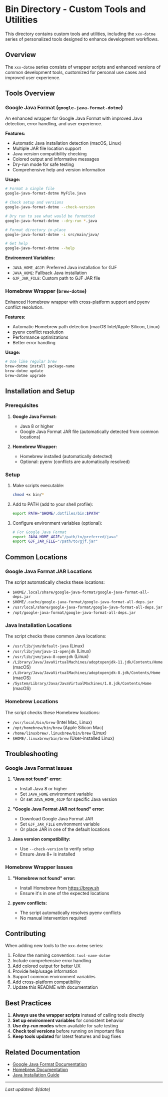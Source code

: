# Bin Directory - Custom Tools and Utilities

This directory contains custom tools and utilities, including the `xxx-dotme` series of personalized tools designed to enhance development workflows.

## Overview

The `xxx-dotme` series consists of wrapper scripts and enhanced versions of common development tools, customized for personal use cases and improved user experience.

## Tools Overview

### Google Java Format (`google-java-format-dotme`)

An enhanced wrapper for Google Java Format with improved Java detection, error handling, and user experience.

**Features:**
- Automatic Java installation detection (macOS, Linux)
- Multiple JAR file location support
- Java version compatibility checking
- Colored output and informative messages
- Dry-run mode for safe testing
- Comprehensive help and version information

**Usage:**
```bash
# Format a single file
google-java-format-dotme MyFile.java

# Check setup and versions
google-java-format-dotme --check-version

# Dry run to see what would be formatted
google-java-format-dotme --dry-run *.java

# Format directory in-place
google-java-format-dotme -i src/main/java/

# Get help
google-java-format-dotme --help
```

**Environment Variables:**
- `JAVA_HOME_4GJF`: Preferred Java installation for GJF
- `JAVA_HOME`: Fallback Java installation
- `GJF_JAR_FILE`: Custom path to GJF JAR file

### Homebrew Wrapper (`brew-dotme`)

Enhanced Homebrew wrapper with cross-platform support and pyenv conflict resolution.

**Features:**
- Automatic Homebrew path detection (macOS Intel/Apple Silicon, Linux)
- pyenv conflict resolution
- Performance optimizations
- Better error handling

**Usage:**
```bash
# Use like regular brew
brew-dotme install package-name
brew-dotme update
brew-dotme upgrade
```

## Installation and Setup

### Prerequisites

1. **Google Java Format:**
   - Java 8 or higher
   - Google Java Format JAR file (automatically detected from common locations)

2. **Homebrew Wrapper:**
   - Homebrew installed (automatically detected)
   - Optional: pyenv (conflicts are automatically resolved)

### Setup

1. Make scripts executable:
   ```bash
   chmod +x bin/*
   ```

2. Add to PATH (add to your shell profile):
   ```bash
   export PATH="$HOME/.dotfiles/bin:$PATH"
   ```

3. Configure environment variables (optional):
   ```bash
   # For Google Java Format
   export JAVA_HOME_4GJF="/path/to/preferred/java"
   export GJF_JAR_FILE="/path/to/gjf.jar"
   ```

## Common Locations

### Google Java Format JAR Locations
The script automatically checks these locations:
- `$HOME/.local/share/google-java-format/google-java-format-all-deps.jar`
- `$HOME/.cache/google-java-format/google-java-format-all-deps.jar`
- `/usr/local/share/google-java-format/google-java-format-all-deps.jar`
- `/opt/google-java-format/google-java-format-all-deps.jar`

### Java Installation Locations
The script checks these common Java locations:
- `/usr/lib/jvm/default-java` (Linux)
- `/usr/lib/jvm/java-11-openjdk` (Linux)
- `/usr/lib/jvm/java-8-openjdk` (Linux)
- `/Library/Java/JavaVirtualMachines/adoptopenjdk-11.jdk/Contents/Home` (macOS)
- `/Library/Java/JavaVirtualMachines/adoptopenjdk-8.jdk/Contents/Home` (macOS)
- `/System/Library/Java/JavaVirtualMachines/1.8.jdk/Contents/Home` (macOS)

### Homebrew Locations
The script checks these Homebrew locations:
- `/usr/local/bin/brew` (Intel Mac, Linux)
- `/opt/homebrew/bin/brew` (Apple Silicon Mac)
- `/home/linuxbrew/.linuxbrew/bin/brew` (Linux)
- `$HOME/.linuxbrew/bin/brew` (User-installed Linux)

## Troubleshooting

### Google Java Format Issues

1. **"Java not found" error:**
   - Install Java 8 or higher
   - Set `JAVA_HOME` environment variable
   - Or set `JAVA_HOME_4GJF` for specific Java version

2. **"Google Java Format JAR not found" error:**
   - Download Google Java Format JAR
   - Set `GJF_JAR_FILE` environment variable
   - Or place JAR in one of the default locations

3. **Java version compatibility:**
   - Use `--check-version` to verify setup
   - Ensure Java 8+ is installed

### Homebrew Wrapper Issues

1. **"Homebrew not found" error:**
   - Install Homebrew from https://brew.sh
   - Ensure it's in one of the expected locations

2. **pyenv conflicts:**
   - The script automatically resolves pyenv conflicts
   - No manual intervention required

## Contributing

When adding new tools to the `xxx-dotme` series:

1. Follow the naming convention: `tool-name-dotme`
2. Include comprehensive error handling
3. Add colored output for better UX
4. Provide help/usage information
5. Support common environment variables
6. Add cross-platform compatibility
7. Update this README with documentation

## Best Practices

1. **Always use the wrapper scripts** instead of calling tools directly
2. **Set up environment variables** for consistent behavior
3. **Use dry-run modes** when available for safe testing
4. **Check tool versions** before running on important files
5. **Keep tools updated** for latest features and bug fixes

## Related Documentation

- [Google Java Format Documentation](https://github.com/google/google-java-format)
- [Homebrew Documentation](https://docs.brew.sh/)
- [Java Installation Guide](https://adoptium.net/)

---

*Last updated: $(date)*
